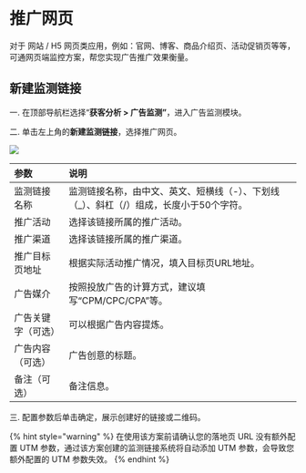 # 推广网页

对于 网站 / H5 网页类应用，例如：官网、博客、商品介绍页、活动促销页等等，可通网页端监控方案，帮您实现广告推广效果衡量。

## 新建监测链接

一. 在顶部导航栏选择“**获客分析 &gt; 广告监测”**，进入广告监测模块。

二. 单击左上角的**新建监测链接**，选择推广网页。

![](https://github.com/growingio/growingio-docs-v3/tree/d520f4a494f6c0635c83422f55c665597e79ee96/.gitbook/assets/image%20%2882%29.png)

| 参数 | 说明 |
| :--- | :--- |
| 监测链接名称 | 监测链接名称，由中文、英文、短横线（-）、下划线（\_）、斜杠（/）组成，长度小于50个字符。 |
| 推广活动 | 选择该链接所属的推广活动。 |
| 推广渠道 | 选择该链接所属的推广渠道。 |
| 推广目标页地址 | 根据实际活动推广情况，填入目标页URL地址。 |
| 广告媒介 | 按照投放广告的计算方式，建议填写“CPM/CPC/CPA”等。 |
| 广告关键字（可选） | 可以根据广告内容提炼。 |
| 广告内容（可选） | 广告创意的标题。 |
| 备注（可选） | 备注信息。 |

三. 配置参数后单击确定，展示创建好的链接或二维码。

{% hint style="warning" %}
在使用该方案前请确认您的落地页 URL 没有额外配置 UTM 参数，通过该方案创建的监测链接系统将自动添加 UTM 参数，会导致您额外配置的 UTM 参数失效。
{% endhint %}

